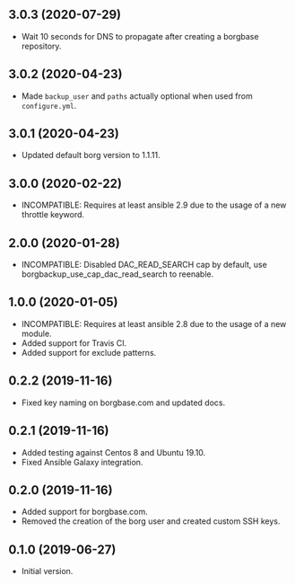 ## 3.0.3 (2020-07-29)

- Wait 10 seconds for DNS to propagate after creating a borgbase repository.

## 3.0.2 (2020-04-23)

- Made `backup_user` and `paths` actually optional when used from `configure.yml`.

## 3.0.1 (2020-04-23)

- Updated default borg version to 1.1.11.

## 3.0.0 (2020-02-22)

- INCOMPATIBLE: Requires at least ansible 2.9 due to the usage of a new throttle keyword.

## 2.0.0 (2020-01-28)

- INCOMPATIBLE: Disabled DAC_READ_SEARCH cap by default, use borgbackup_use_cap_dac_read_search to reenable.

## 1.0.0 (2020-01-05)

- INCOMPATIBLE: Requires at least ansible 2.8 due to the usage of a new module.
- Added support for Travis CI.
- Added support for exclude patterns.

## 0.2.2 (2019-11-16)

- Fixed key naming on borgbase.com and updated docs.

## 0.2.1 (2019-11-16)

- Added testing against Centos 8 and Ubuntu 19.10.
- Fixed Ansible Galaxy integration.

## 0.2.0 (2019-11-16)

- Added support for borgbase.com.
- Removed the creation of the borg user and created custom SSH keys.

## 0.1.0 (2019-06-27)

- Initial version.
